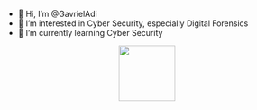 - 👋 Hi, I’m @GavrielAdi
- 👀 I’m interested in Cyber Security, especially Digital Forensics
- 🌱 I’m currently learning Cyber Security

<div id="header" align="center">
  <img src="https://giphy.com/gifs/coding-zOvBKUUEERdNm" width="100"/>
</div>

<!---
GavrielAdi/GavrielAdi is a ✨ special ✨ repository because its `README.md` (this file) appears on your GitHub profile.
You can click the Preview link to take a look at your changes.
--->
